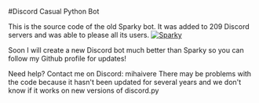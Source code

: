#Discord Casual Python Bot

This is the source code of the old Sparky bot.
It was added to 209 Discord servers and was able to please all its users.
<a href="https://top.gg/bot/752202732902940783">
    <img src="https://top.gg/api/widget/752202732902940783.svg" alt="Sparky" />
</a>

Soon I will create a new Discord bot much better than Sparky so you can follow my Github profile for updates!


Need help? Contact me on Discord: mihaivere
There may be problems with the code because it hasn't been updated for several years and we don't know if it works on new versions of discord.py
